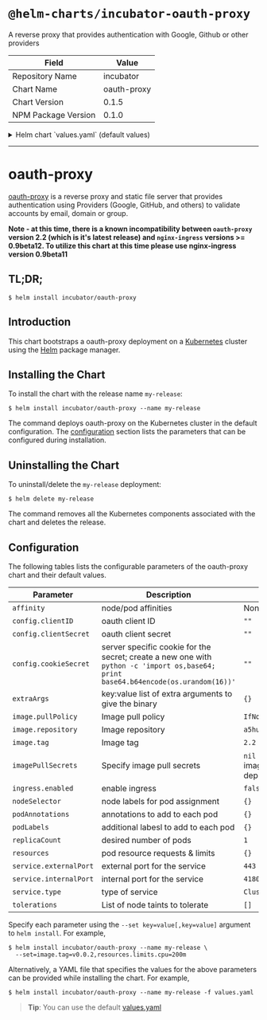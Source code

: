 # `@helm-charts/incubator-oauth-proxy`

A reverse proxy that provides authentication with Google, Github or other providers

| Field               | Value       |
| ------------------- | ----------- |
| Repository Name     | incubator   |
| Chart Name          | oauth-proxy |
| Chart Version       | 0.1.5       |
| NPM Package Version | 0.1.0       |

<details>

<summary>Helm chart `values.yaml` (default values)</summary>

```yaml
# Oauth client configuration specifics
config:
  # OAuth client ID
  clientID: 'XXXXXXX'
  # OAuth client secret
  clientSecret: 'XXXXXXXX'
  # Create a new secret with the following command
  # python -c 'import os,base64; print base64.b64encode(os.urandom(16))'
  cookieSecret: 'XXXXXXXXXX'

image:
  repository: 'a5huynh/oauth2_proxy'
  tag: '2.2'
  pullPolicy: 'IfNotPresent'

# Optionally specify an array of imagePullSecrets.
# Secrets must be manually created in the namespace.
# ref: https://kubernetes.io/docs/concepts/containers/images/#specifying-imagepullsecrets-on-a-pod
# imagePullSecrets:
# - name: myRegistryKeySecretName

extraArgs:
  email-domain: '*'
  upstream: 'file:///dev/null'
  http-address: '0.0.0.0:4180'

service:
  type: ClusterIP
  externalPort: 443
  internalPort: 4180

ingress:
  enabled: false
  path: /
  # Used to create an Ingress record.
  # hosts:
  # - chart-example.local
  # annotations:
  #   kubernetes.io/ingress.class: nginx
  #   kubernetes.io/tls-acme: "true"
  # tls:
  # Secrets must be manually created in the namespace.
  # - secretName: chart-example-tls
  #   hosts:
  #     - chart-example.local

resources:
  {}
  # limits:
  #   cpu: 100m
  #   memory: 300Mi
  # requests:
  #   cpu: 100m
  #   memory: 300Mi

# Affinity for pod assignment
# Ref: https://kubernetes.io/docs/concepts/configuration/assign-pod-node/#affinity-and-anti-affinity
# affinity: {}

# Tolerations for pod assignment
# Ref: https://kubernetes.io/docs/concepts/configuration/taint-and-toleration/
tolerations: []

# Node labels for pod assignment
# Ref: https://kubernetes.io/docs/user-guide/node-selection/
nodeSelector: {}

podAnnotations: {}
podLabels: {}
replicaCount: 1
```

</details>

---

# oauth-proxy

[oauth-proxy](https://github.com/bitly/oauth2_proxy) is a reverse proxy and static file server that provides authentication using Providers (Google, GitHub, and others) to validate accounts by email, domain or group.

**Note - at this time, there is a known incompatibility between `oauth-proxy` version 2.2 (which is it's latest release) and `nginx-ingress` versions >= 0.9beta12. To utilize this chart at this time please use nginx-ingress version 0.9beta11**

## TL;DR;

```console
$ helm install incubator/oauth-proxy
```

## Introduction

This chart bootstraps a oauth-proxy deployment on a [Kubernetes](http://kubernetes.io) cluster using the [Helm](https://helm.sh) package manager.

## Installing the Chart

To install the chart with the release name `my-release`:

```console
$ helm install incubator/oauth-proxy --name my-release
```

The command deploys oauth-proxy on the Kubernetes cluster in the default configuration. The [configuration](#configuration) section lists the parameters that can be configured during installation.

## Uninstalling the Chart

To uninstall/delete the `my-release` deployment:

```console
$ helm delete my-release
```

The command removes all the Kubernetes components associated with the chart and deletes the release.

## Configuration

The following tables lists the configurable parameters of the oauth-proxy chart and their default values.

| Parameter              | Description                                                                                                                         | Default                                                  |
| ---------------------- | ----------------------------------------------------------------------------------------------------------------------------------- | -------------------------------------------------------- |
| `affinity`             | node/pod affinities                                                                                                                 | None                                                     |
| `config.clientID`      | oauth client ID                                                                                                                     | `""`                                                     |
| `config.clientSecret`  | oauth client secret                                                                                                                 | `""`                                                     |
| `config.cookieSecret`  | server specific cookie for the secret; create a new one with `python -c 'import os,base64; print base64.b64encode(os.urandom(16))'` | `""`                                                     |
| `extraArgs`            | key:value list of extra arguments to give the binary                                                                                | `{}`                                                     |
| `image.pullPolicy`     | Image pull policy                                                                                                                   | `IfNotPresent`                                           |
| `image.repository`     | Image repository                                                                                                                    | `a5huynh/oauth2_proxy`                                   |
| `image.tag`            | Image tag                                                                                                                           | `2.2`                                                    |
| `imagePullSecrets`     | Specify image pull secrets                                                                                                          | `nil` (does not add image pull secrets to deployed pods) |
| `ingress.enabled`      | enable ingress                                                                                                                      | `false`                                                  |
| `nodeSelector`         | node labels for pod assignment                                                                                                      | `{}`                                                     |
| `podAnnotations`       | annotations to add to each pod                                                                                                      | `{}`                                                     |
| `podLabels`            | additional labesl to add to each pod                                                                                                | `{}`                                                     |
| `replicaCount`         | desired number of pods                                                                                                              | `1`                                                      |
| `resources`            | pod resource requests & limits                                                                                                      | `{}`                                                     |
| `service.externalPort` | external port for the service                                                                                                       | `443`                                                    |
| `service.internalPort` | internal port for the service                                                                                                       | `4180`                                                   |
| `service.type`         | type of service                                                                                                                     | `ClusterIP`                                              |
| `tolerations`          | List of node taints to tolerate                                                                                                     | `[]`                                                     |

Specify each parameter using the `--set key=value[,key=value]` argument to `helm install`. For example,

```console
$ helm install incubator/oauth-proxy --name my-release \
  --set=image.tag=v0.0.2,resources.limits.cpu=200m
```

Alternatively, a YAML file that specifies the values for the above parameters can be provided while installing the chart. For example,

```console
$ helm install incubator/oauth-proxy --name my-release -f values.yaml
```

> **Tip**: You can use the default [values.yaml](values.yaml)
